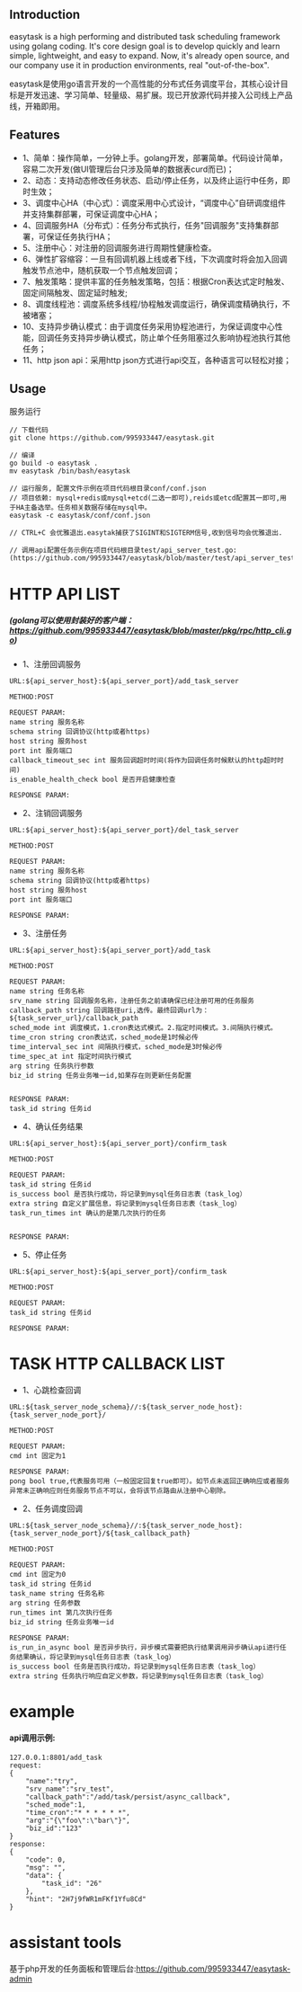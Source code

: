 ## Introduction
easytask is a high performing and distributed task scheduling framework using golang coding. 
It's core design goal is to develop quickly and learn simple, lightweight, and easy to expand. 
Now, it's already open source, and our company use it in production environments, real "out-of-the-box".

easytask是使用go语言开发的一个高性能的分布式任务调度平台，其核心设计目标是开发迅速、学习简单、轻量级、易扩展。现已开放源代码并接入公司线上产品线，开箱即用。

## Features
- 1、简单：操作简单，一分钟上手。golang开发，部署简单。代码设计简单，容易二次开发(做UI管理后台只涉及简单的数据表curd而已)；
- 2、动态：支持动态修改任务状态、启动/停止任务，以及终止运行中任务，即时生效；
- 3、调度中心HA（中心式）：调度采用中心式设计，“调度中心”自研调度组件并支持集群部署，可保证调度中心HA；
- 4、回调服务HA（分布式）：任务分布式执行，任务"回调服务"支持集群部署，可保证任务执行HA；
- 5、注册中心：对注册的回调服务进行周期性健康检查。 
- 6、弹性扩容缩容：一旦有回调机器上线或者下线，下次调度时将会加入回调触发节点池中，随机获取一个节点触发回调；
- 7、触发策略：提供丰富的任务触发策略，包括：根据Cron表达式定时触发、固定间隔触发、固定延时触发;
- 8、调度线程池：调度系统多线程/协程触发调度运行，确保调度精确执行，不被堵塞；
- 10、支持异步确认模式：由于调度任务采用协程池进行，为保证调度中心性能，回调任务支持异步确认模式，防止单个任务阻塞过久影响协程池执行其他任务；
- 11、http json api：采用http json方式进行api交互，各种语言可以轻松对接；

## Usage
服务运行
````
// 下载代码
git clone https://github.com/995933447/easytask.git

// 编译
go build -o easytask .
mv easytask /bin/bash/easytask

// 运行服务, 配置文件示例在项目代码根目录conf/conf.json
// 项目依赖: mysql+redis或mysql+etcd(二选一即可),reids或etcd配置其一即可,用于HA主备选举。任务相关数据存储在mysql中。
easytask -c easytask/conf/conf.json

// CTRL+C 会优雅退出.easytak捕获了SIGINT和SIGTERM信号,收到信号均会优雅退出.

// 调用api配置任务示例在项目代码根目录test/api_server_test.go:(https://github.com/995933447/easytask/blob/master/test/api_server_test.go)
````

# HTTP API LIST
##### (golang可以使用封装好的客户端：https://github.com/995933447/easytask/blob/master/pkg/rpc/http_cli.go)
- 1、注册回调服务
````
URL:${api_server_host}:${api_server_port}/add_task_server

METHOD:POST

REQUEST PARAM:
name string 服务名称
schema string 回调协议(http或者https)
host string 服务host
port int 服务端口
callback_timeout_sec int 服务回调超时时间(将作为回调任务时候默认的http超时时间)
is_enable_health_check bool 是否开启健康检查

RESPONSE PARAM:
````
- 2、注销回调服务
````
URL:${api_server_host}:${api_server_port}/del_task_server

METHOD:POST

REQUEST PARAM:
name string 服务名称
schema string 回调协议(http或者https)
host string 服务host
port int 服务端口

RESPONSE PARAM:
````
- 3、注册任务
````
URL:${api_server_host}:${api_server_port}/add_task

METHOD:POST

REQUEST PARAM:
name string 任务名称
srv_name string 回调服务名称，注册任务之前请确保已经注册可用的任务服务
callback_path string 回调路径uri,选传。最终回调url为：${task_server_url}/callback_path
sched_mode int 调度模式，1.cron表达式模式。2.指定时间模式。3.间隔执行模式。
time_cron string cron表达式，sched_mode是1时候必传
time_interval_sec int 间隔执行模式，sched_mode是3时候必传
time_spec_at int 指定时间执行模式
arg string 任务执行参数
biz_id string 任务业务唯一id,如果存在则更新任务配置


RESPONSE PARAM:
task_id string 任务id
````
- 4、确认任务结果
````
URL:${api_server_host}:${api_server_port}/confirm_task

METHOD:POST

REQUEST PARAM:
task_id string 任务id
is_success bool 是否执行成功，将记录到mysql任务日志表（task_log）
extra string 自定义扩展信息，将记录到mysql任务日志表（task_log）
task_run_times int 确认的是第几次执行的任务


RESPONSE PARAM:
````
- 5、停止任务
````
URL:${api_server_host}:${api_server_port}/confirm_task

METHOD:POST

REQUEST PARAM:
task_id string 任务id

RESPONSE PARAM:
````

# TASK HTTP CALLBACK LIST
- 1、心跳检查回调
````
URL:${task_server_node_schema}//:${task_server_node_host}:{task_server_node_port}/

METHOD:POST

REQUEST PARAM:
cmd int 固定为1

RESPONSE PARAM:
pong bool true,代表服务可用（一般固定回复true即可）。如节点未返回正确响应或者服务异常未正确响应则任务服务节点不可以，会将该节点路由从注册中心剔除。
````
- 2、任务调度回调
````
URL:${task_server_node_schema}//:${task_server_node_host}:{task_server_node_port}/${task_callback_path}

METHOD:POST

REQUEST PARAM:
cmd int 固定为0
task_id string 任务id
task_name string 任务名称
arg string 任务参数
run_times int 第几次执行任务
biz_id string 任务业务唯一id

RESPONSE PARAM:
is_run_in_async bool 是否异步执行，异步模式需要把执行结果调用异步确认api进行任务结果确认，将记录到mysql任务日志表（task_log）
is_success bool 任务是否执行成功，将记录到mysql任务日志表（task_log）
extra string 任务执行响应自定义参数，将记录到mysql任务日志表（task_log）
`````

# example
#### api调用示例:
````
127.0.0.1:8801/add_task
request:
{
    "name":"try",
    "srv_name":"srv_test", 
    "callback_path":"/add/task/persist/async_callback",
    "sched_mode":1,
    "time_cron":"* * * * * *",
    "arg":"{\"foo\":\"bar\"}",
    "biz_id":"123"
}
response:
{
    "code": 0,
    "msg": "",
    "data": {
        "task_id": "26"
    },
    "hint": "2H7j9fWR1mFKf1Yfu8Cd"
}
````

# assistant tools
基于php开发的任务面板和管理后台:https://github.com/995933447/easytask-admin